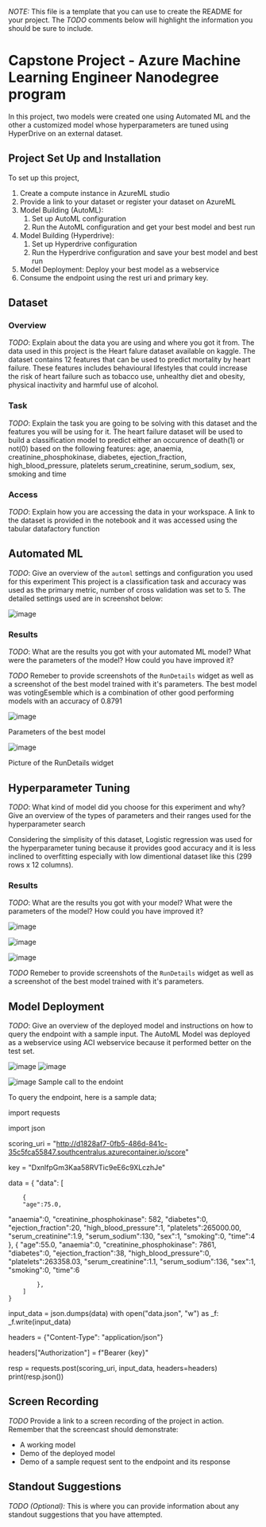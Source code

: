 *NOTE:* This file is a template that you can use to create the README for your project. The *TODO* comments below will highlight the information you should be sure to include.

# Capstone Project - Azure Machine Learning Engineer Nanodegree program
In this project, two models were created one using Automated ML and the other a customized model whose hyperparameters are tuned using HyperDrive on an external dataset.

## Project Set Up and Installation
To set up this project,
1. Create a compute instance in AzureML studio
2. Provide a link to your dataset or register your dataset on AzureML
3. Model Building (AutoML):
    1. Set up AutoML configuration
    2. Run the AutoML configuration and get your best model and best run
4. Model Building (Hyperdrive):
    1. Set up Hyperdrive configuration
    2. Run the Hyperdrive configuration and save your best model and best run
4. Model Deployment: Deploy your best model as a webservice
5. Consume the endpoint using the rest uri and primary key.
 
## Dataset

### Overview
*TODO*: Explain about the data you are using and where you got it from.
The data used in this project is the Heart falure dataset available on kaggle. The dataset contains 12 features that can be used to predict mortality by heart failure.
These features includes behavioural lifestyles that could increase the risk of heart failure such as tobacco use, unhealthy diet and obesity, physical inactivity and harmful use of alcohol. 

### Task
*TODO*: Explain the task you are going to be solving with this dataset and the features you will be using for it.
The heart failure dataset will be used to build a classification model to predict either an occurence of death(1) or not(0) based on the following features: 
age, anaemia, creatinine_phosphokinase, diabetes,	ejection_fraction,	high_blood_pressure,	platelets	serum_creatinine,	serum_sodium,	sex,	smoking and time


### Access
*TODO*: Explain how you are accessing the data in your workspace.
A link to the dataset is provided in the notebook and it was accessed using the tabular datafactory function

## Automated ML
*TODO*: Give an overview of the `automl` settings and configuration you used for this experiment
This project is a classification task and accuracy was used as the primary metric, number of cross validation was set to 5.
The detailed settings used are in screenshot below:

![image](https://user-images.githubusercontent.com/86358182/130730662-babee264-7636-4bf3-8be8-09bae7550650.png)


### Results
*TODO*: What are the results you got with your automated ML model? What were the parameters of the model? How could you have improved it?

*TODO* Remeber to provide screenshots of the `RunDetails` widget as well as a screenshot of the best model trained with it's parameters.
The best model was votingEsemble which is a combination of other good performing models with an accuracy of 0.8791

![image](https://user-images.githubusercontent.com/86358182/130728824-f830a3dc-e370-4cfb-bd36-512f5aa04cf4.png)

Parameters of the best model

![image](https://user-images.githubusercontent.com/86358182/130730344-a313a0f6-965f-41db-b3be-411c6ae33224.png)

Picture of the RunDetails widget


## Hyperparameter Tuning
*TODO*: What kind of model did you choose for this experiment and why? Give an overview of the types of parameters and their ranges used for the hyperparameter search

Considering the simplisity of this dataset, Logistic regression was used for the hyperparameter tuning because it provides good accuracy and it is less inclined to overfitting especially with low dimentional dataset like this (299 rows x 12 columns).

### Results
*TODO*: What are the results you got with your model? What were the parameters of the model? How could you have improved it?

![image](https://user-images.githubusercontent.com/86358182/130732165-604d530e-730f-4c58-9f10-c67d1225ccb7.png)

![image](https://user-images.githubusercontent.com/86358182/130731918-45a15646-23f7-4917-b7c2-bafbab4ca221.png)

![image](https://user-images.githubusercontent.com/86358182/130732251-3f5024f2-610a-4a3f-a21b-6837d7eb4484.png)


*TODO* Remeber to provide screenshots of the `RunDetails` widget as well as a screenshot of the best model trained with it's parameters.

## Model Deployment
*TODO*: Give an overview of the deployed model and instructions on how to query the endpoint with a sample input.
The AutoML Model was deployed as a webservice using ACI webservice because it performed better on the test set.

![image](https://user-images.githubusercontent.com/86358182/130732464-a01c8947-a8f7-4403-a757-3af0d263b124.png)
![image](https://user-images.githubusercontent.com/86358182/130732497-5b3a2dec-be42-422d-be99-89c9c50614bb.png)

![image](https://user-images.githubusercontent.com/86358182/130732526-b0200994-a15c-4604-b261-e7dd1182e3f3.png)
Sample call to the endoint

To query the endpoint, here is a sample data;

import requests

import json

scoring_uri = "http://d1828af7-0fb5-486d-841c-35c5fca55847.southcentralus.azurecontainer.io/score"

key = "DxnlfpGm3Kaa58RVTic9eE6c9XLczhJe"

data = {
    "data": [
    
        {
        "age":75.0,
"anaemia":0,
"creatinine_phosphokinase": 582,
"diabetes":0,
"ejection_fraction":20,
"high_blood_pressure":1,
"platelets":265000.00,
"serum_creatinine":1.9,
"serum_sodium":130,
"sex":1,
"smoking":0,
"time":4                       
            },
        {
        "age":55.0,
"anaemia":0,
"creatinine_phosphokinase": 7861,
"diabetes":0,
"ejection_fraction":38,
"high_blood_pressure":0,
"platelets":263358.03,
"serum_creatinine":1.1,
"serum_sodium":136,
"sex":1,
"smoking":0,
"time":6   
        
            },
        ]
    }


input_data = json.dumps(data)
with open("data.json", "w") as _f:
    _f.write(input_data)


headers = {"Content-Type": "application/json"}

headers["Authorization"] = f"Bearer {key}"


resp = requests.post(scoring_uri, input_data, headers=headers)
print(resp.json())


## Screen Recording
*TODO* Provide a link to a screen recording of the project in action. Remember that the screencast should demonstrate:
- A working model
- Demo of the deployed  model
- Demo of a sample request sent to the endpoint and its response

## Standout Suggestions
*TODO (Optional):* This is where you can provide information about any standout suggestions that you have attempted.
